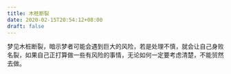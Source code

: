 ```yaml
---
title: 木桩断裂
date: 2020-02-15T20:54:12+08:00
draft: false
---
```


梦见木桩断裂，暗示梦者可能会遇到巨大的风险，若是处理不慎，就会让自己身败名裂，如果自己正打算做一些有风险的事情，无论如何一定要考虑清楚，不能贸然去做。

